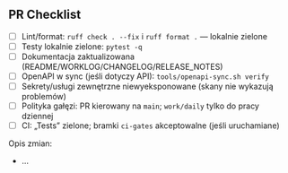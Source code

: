 ## PR Checklist

- [ ] Lint/format: `ruff check . --fix` i `ruff format .` — lokalnie zielone
- [ ] Testy lokalnie zielone: `pytest -q`
- [ ] Dokumentacja zaktualizowana (README/WORKLOG/CHANGELOG/RELEASE_NOTES)
- [ ] OpenAPI w sync (jeśli dotyczy API): `tools/openapi-sync.sh verify`
- [ ] Sekrety/usługi zewnętrzne niewyeksponowane (skany nie wykazują problemów)
- [ ] Polityka gałęzi: PR kierowany na `main`; `work/daily` tylko do pracy dziennej
- [ ] CI: „Tests” zielone; bramki `ci-gates` akceptowalne (jeśli uruchamiane)

Opis zmian:

- …

